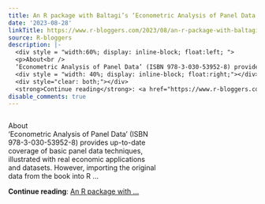 ```yaml
---
title: An R package with Baltagi’s ‘Econometric Analysis of Panel Data’ datasets
date: '2023-08-28'
linkTitle: https://www.r-bloggers.com/2023/08/an-r-package-with-baltagis-econometric-analysis-of-panel-data-datasets/
source: R-bloggers
description: |-
  <div style = "width:60%; display: inline-block; float:left; ">
  <p>About<br />
  ‘Econometric Analysis of Panel Data’ (ISBN 978-3-030-53952-8) provides up-to-date coverage of basic panel data techniques, illustrated with real economic applications and datasets. However, importing the original data from the book into R ...</p></div>
  <div style = "width: 40%; display: inline-block; float:right;"></div>
  <div style="clear: both;"></div>
  <strong>Continue reading</strong>: <a href="https://www.r-bloggers.com/2023/08/an-r-package-with-baltagis-econometric-analysis-of-panel-data-datasets/">An R package with  ...
disable_comments: true
---
```

<div style = "width:60%; display: inline-block; float:left; ">
<p>About<br />
‘Econometric Analysis of Panel Data’ (ISBN 978-3-030-53952-8) provides up-to-date coverage of basic panel data techniques, illustrated with real economic applications and datasets. However, importing the original data from the book into R ...</p></div>
<div style = "width: 40%; display: inline-block; float:right;"></div>
<div style="clear: both;"></div>
<strong>Continue reading</strong>: <a href="https://www.r-bloggers.com/2023/08/an-r-package-with-baltagis-econometric-analysis-of-panel-data-datasets/">An R package with  ...